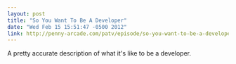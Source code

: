 ```yaml
---
layout: post
title: "So You Want To Be A Developer"
date: "Wed Feb 15 15:51:47 -0500 2012"
link: http://penny-arcade.com/patv/episode/so-you-want-to-be-a-developer-part-1
---
```


A pretty accurate description of what it's like to be a developer.
